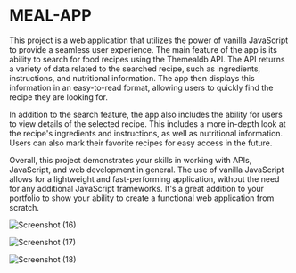 # MEAL-APP

This project is a web application that utilizes the power of vanilla JavaScript to provide a seamless user experience. The main feature of the app is its ability to search for food recipes using the Themealdb API. The API returns a variety of data related to the searched recipe, 
such as ingredients, instructions, and nutritional information. The app then displays this information in an easy-to-read format, allowing users to quickly 
find the recipe they are looking for.

In addition to the search feature, the app also includes the ability for users to view details of the selected recipe. 
This includes a more in-depth look at the recipe's ingredients and instructions, as well as nutritional information.
Users can also mark their favorite recipes for easy access in the future.

Overall, this project demonstrates your skills in working with APIs, JavaScript, and web development in general.
The use of vanilla JavaScript allows for a lightweight and fast-performing application, without the need for any additional JavaScript frameworks. 
It's a great addition to your portfolio to show your ability to create a functional web application from scratch.

![Screenshot (16)](https://user-images.githubusercontent.com/125077438/232187074-00352d67-9fa1-4128-bc56-1745f1b7acf1.png)

![Screenshot (17)](https://user-images.githubusercontent.com/125077438/232187077-9d7de71d-aa44-4d10-bc86-adfdfc6ad51f.png)

![Screenshot (18)](https://user-images.githubusercontent.com/125077438/232187080-2c8221b4-ba02-4ab1-8b3c-1be77896287c.png)

